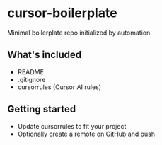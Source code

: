 # cursor-boilerplate

Minimal boilerplate repo initialized by automation.

## What's included
- README
- .gitignore
- cursorrules (Cursor AI rules)

## Getting started
- Update cursorrules to fit your project
- Optionally create a remote on GitHub and push
